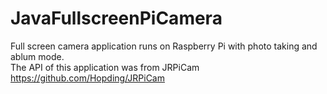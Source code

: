 # JavaFullscreenPiCamera
Full screen camera application runs on Raspberry Pi with photo taking and ablum mode.
<br>
The API of this application was from JRPiCam https://github.com/Hopding/JRPiCam
